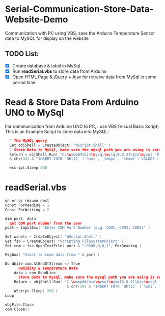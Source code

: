 # Serial-Communication-Store-Data-Website-Demo

Communication with PC using VBS, save the Arduino Temperature Sensor data to MySQL for display on the website

## TODO List:
- [x] Create database & tabel in MySql
- [x] Run <strong>readSerial.vbs</strong> to store data from Arduino
- [x] Open HTML Page & jQuery + Ajax for retreive data from MySql in some period time

# Read & Store Data From Arduino UNO to MySql

For communication from Arduino UNO to PC, i use VBS (Visual Basic Script)
This is an Example Script to store data into MySQL:

```c
  ' The MySQL query
  Set objShell = CreateObject( "WScript.Shell" )
  ' Store Data to MySql, make sure the mysql path you are using is correct
  Return = objShell.Run( "C:\wamp64\bin\mysql\mysql8.0.21\bin\mysql -hlocalhost -uroot arduino -e " _
  & chr(34) & "INSERT INTO `dht11` (`humi`, `tempc`, `tempf`) VALUES ('1', '2', '3')", 1, false )

  wscript.Sleep 500
```

# readSerial.vbs

```c
on error resume next
Const ForReading = 1
Const ForWriting = 2

dim port, data
' get COM port number from the user
port = InputBox( "Enter COM Port Number (e.g: COM1, COM2, COM3)" )

Set wshell = CreateObject( "WScript.Shell" )
Set fso = CreateObject( "Scripting.FileSystemObject" )
Set com = fso.OpenTextFile( port & ":9600,N,8,1", ForReading )

MsgBox( "Start to read data from " & port )

Do While com.AtEndOfStream <> True
	' Humidity & Temperature Data 
	data = com.ReadLine
	' Store Data to MySql, make sure the mysql path you are using is correct
	Return = objShell.Run( "C:\wamp64\bin\mysql\mysql8.0.21\bin\mysql -hlocalhost -uroot arduino -e " _
							& chr(34) & "INSERT INTO `dht11` (`humi`, `tempc`, `tempf`) VALUES (" & data & ")" & chr(34), 1, false )
	WScript.Sleep( 200 )
Loop

objFile.Close
com.Close()
```
